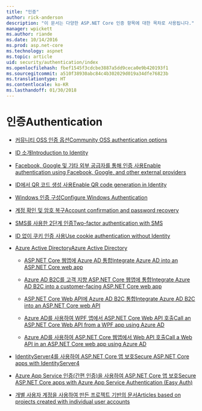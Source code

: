 ```yaml
---
title: "인증"
author: rick-anderson
description: "이 문서는 다양한 ASP.NET Core 인증 항목에 대한 목차로 사용됩니다."
manager: wpickett
ms.author: riande
ms.date: 10/14/2016
ms.prod: asp.net-core
ms.technology: aspnet
ms.topic: article
uid: security/authentication/index
ms.openlocfilehash: fbef1545f3cdcbe3887a5dd9ceca0e9b420193f1
ms.sourcegitcommit: a510f38930abc84c4b302029d019a34dfe76823b
ms.translationtype: HT
ms.contentlocale: ko-KR
ms.lasthandoff: 01/30/2018
---
```

# <a name="authentication"></a><span data-ttu-id="6f8a7-103">인증</span><span class="sxs-lookup"><span data-stu-id="6f8a7-103">Authentication</span></span>

* [<span data-ttu-id="6f8a7-104">커뮤니티 OSS 인증 옵션</span><span class="sxs-lookup"><span data-stu-id="6f8a7-104">Community OSS authentication options</span></span>](community.md)

* [<span data-ttu-id="6f8a7-105">ID 소개</span><span class="sxs-lookup"><span data-stu-id="6f8a7-105">Introduction to Identity</span></span>](identity.md)

* [<span data-ttu-id="6f8a7-106">Facebook, Google 및 기타 외부 공급자를 통해 인증 사용</span><span class="sxs-lookup"><span data-stu-id="6f8a7-106">Enable authentication using Facebook, Google, and other external providers</span></span>](social/index.md)

* [<span data-ttu-id="6f8a7-107">ID에서 QR 코드 생성 사용</span><span class="sxs-lookup"><span data-stu-id="6f8a7-107">Enable QR code generation in Identity</span></span>](identity-enable-qrcodes.md)

* [<span data-ttu-id="6f8a7-108">Windows 인증 구성</span><span class="sxs-lookup"><span data-stu-id="6f8a7-108">Configure Windows Authentication</span></span>](windowsauth.md)

* [<span data-ttu-id="6f8a7-109">계정 확인 및 암호 복구</span><span class="sxs-lookup"><span data-stu-id="6f8a7-109">Account confirmation and password recovery</span></span>](accconfirm.md)

* [<span data-ttu-id="6f8a7-110">SMS를 사용한 2단계 인증</span><span class="sxs-lookup"><span data-stu-id="6f8a7-110">Two-factor authentication with SMS</span></span>](2fa.md)

* [<span data-ttu-id="6f8a7-111">ID 없이 쿠키 인증 사용</span><span class="sxs-lookup"><span data-stu-id="6f8a7-111">Use cookie authentication without Identity</span></span>](cookie.md)

* [<span data-ttu-id="6f8a7-112">Azure Active Directory</span><span class="sxs-lookup"><span data-stu-id="6f8a7-112">Azure Active Directory</span></span>](azure-active-directory/index.md)

  * [<span data-ttu-id="6f8a7-113">ASP.NET Core 웹앱에 Azure AD 통합</span><span class="sxs-lookup"><span data-stu-id="6f8a7-113">Integrate Azure AD into an ASP.NET Core web app</span></span>](https://azure.microsoft.com/documentation/samples/active-directory-dotnet-webapp-openidconnect-aspnetcore/)

  * [<span data-ttu-id="6f8a7-114">Azure AD B2C를 고객 지향 ASP.NET Core 웹앱에 통합</span><span class="sxs-lookup"><span data-stu-id="6f8a7-114">Integrate Azure AD B2C into a customer-facing ASP.NET Core web app</span></span>](azure-ad-b2c.md)

  * [<span data-ttu-id="6f8a7-115">ASP.NET Core Web API에 Azure AD B2C 통합</span><span class="sxs-lookup"><span data-stu-id="6f8a7-115">Integrate Azure AD B2C into an ASP.NET Core web API</span></span>](azure-ad-b2c-webapi.md)

  * [<span data-ttu-id="6f8a7-116">Azure AD를 사용하여 WPF 앱에서 ASP.NET Core Web API 호출</span><span class="sxs-lookup"><span data-stu-id="6f8a7-116">Call an ASP.NET Core Web API from a WPF app using Azure AD</span></span>](https://azure.microsoft.com/documentation/samples/active-directory-dotnet-native-aspnetcore/)

  * [<span data-ttu-id="6f8a7-117">Azure AD를 사용하여 ASP.NET Core 웹앱에서 Web API 호출</span><span class="sxs-lookup"><span data-stu-id="6f8a7-117">Call a Web API in an ASP.NET Core web app using Azure AD</span></span>](https://azure.microsoft.com/documentation/samples/active-directory-dotnet-webapp-webapi-openidconnect-aspnetcore/)

* [<span data-ttu-id="6f8a7-118">IdentityServer4를 사용하여 ASP.NET Core 앱 보호</span><span class="sxs-lookup"><span data-stu-id="6f8a7-118">Secure ASP.NET Core apps with IdentityServer4</span></span>](http://docs.identityserver.io/en/release/)

* [<span data-ttu-id="6f8a7-119">Azure App Service 인증(간편 인증)을 사용하여 ASP.NET Core 앱 보호</span><span class="sxs-lookup"><span data-stu-id="6f8a7-119">Secure ASP.NET Core apps with Azure App Service Authentication (Easy Auth)</span></span>](https://docs.microsoft.com/azure/app-service/app-service-authentication-overview)

* [<span data-ttu-id="6f8a7-120">개별 사용자 계정을 사용하여 만든 프로젝트 기반의 문서</span><span class="sxs-lookup"><span data-stu-id="6f8a7-120">Articles based on projects created with individual user accounts</span></span>](xref:security/authentication/individual)
